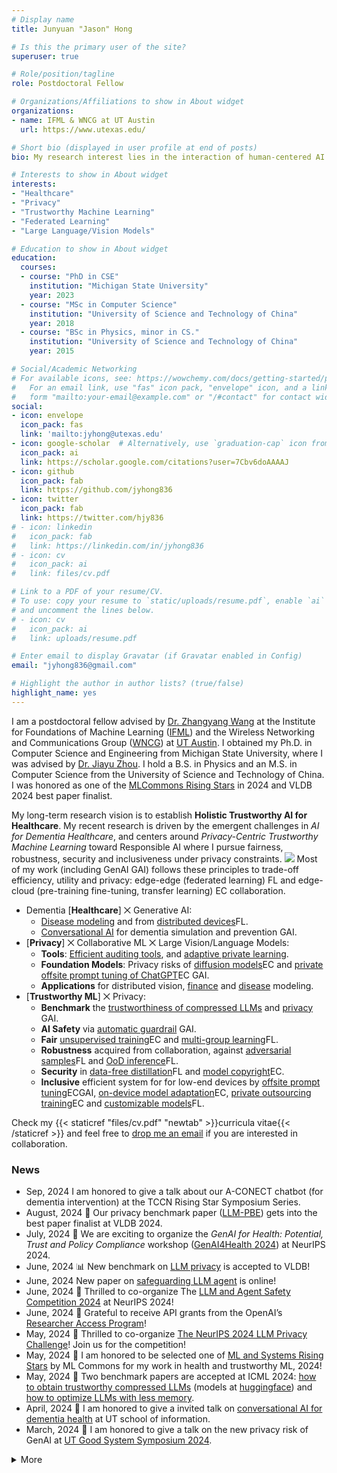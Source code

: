 ```yaml
---
# Display name
title: Junyuan "Jason" Hong

# Is this the primary user of the site?
superuser: true

# Role/position/tagline
role: Postdoctoral Fellow

# Organizations/Affiliations to show in About widget
organizations:
- name: IFML & WNCG at UT Austin
  url: https://www.utexas.edu/

# Short bio (displayed in user profile at end of posts)
bio: My research interest lies in the interaction of human-centered AI and healthcare.

# Interests to show in About widget
interests:
- "Healthcare"
- "Privacy"
- "Trustworthy Machine Learning"
- "Federated Learning"
- "Large Language/Vision Models"

# Education to show in About widget
education:
  courses:
  - course: "PhD in CSE"
    institution: "Michigan State University"
    year: 2023
  - course: "MSc in Computer Science"
    institution: "University of Science and Technology of China"
    year: 2018
  - course: "BSc in Physics, minor in CS."
    institution: "University of Science and Technology of China"
    year: 2015

# Social/Academic Networking
# For available icons, see: https://wowchemy.com/docs/getting-started/page-builder/#icons
#   For an email link, use "fas" icon pack, "envelope" icon, and a link in the
#   form "mailto:your-email@example.com" or "/#contact" for contact widget.
social:
- icon: envelope
  icon_pack: fas
  link: 'mailto:jyhong@utexas.edu'
- icon: google-scholar  # Alternatively, use `graduation-cap` icon from fas icon_pack
  icon_pack: ai
  link: https://scholar.google.com/citations?user=7Cbv6doAAAAJ
- icon: github
  icon_pack: fab
  link: https://github.com/jyhong836
- icon: twitter
  icon_pack: fab
  link: https://twitter.com/hjy836
# - icon: linkedin
#   icon_pack: fab
#   link: https://linkedin.com/in/jyhong836
# - icon: cv
#   icon_pack: ai
#   link: files/cv.pdf

# Link to a PDF of your resume/CV.
# To use: copy your resume to `static/uploads/resume.pdf`, enable `ai` icons in `params.toml`, 
# and uncomment the lines below.
# - icon: cv
#   icon_pack: ai
#   link: uploads/resume.pdf

# Enter email to display Gravatar (if Gravatar enabled in Config)
email: "jyhong836@gmail.com"

# Highlight the author in author lists? (true/false)
highlight_name: yes
---
```


I am a postdoctoral fellow advised by [Dr. Zhangyang Wang](https://vita-group.github.io/) at the Institute for Foundations of Machine Learning ([IFML](https://www.ifml.institute/)) and the Wireless Networking and Communications Group ([WNCG](https://www.ece.utexas.edu/research/groups/wireless-networking-and-communications-group-wncg)) at [UT Austin](https://www.utexas.edu/). I obtained my Ph.D. in Computer Science and Engineering from Michigan State University, where I was advised by [Dr. Jiayu Zhou](https://jiayuzhou.github.io/). I hold a B.S. in Physics and an M.S. in Computer Science from the University of Science and Technology of China.
I was honored as one of the [MLCommons Rising Stars](https://mlcommons.org/2024/06/2024-mlc-rising-stars/) in 2024 and VLDB 2024 best paper finalist.

My long-term research vision is to establish **Holistic Trustworthy AI for Healthcare**.
My recent research is driven by the emergent challenges in *AI for Dementia Healthcare*, and centers around *Privacy-Centric Trustworthy Machine Learning* toward Responsible AI where I pursue fairness, robustness, security and inclusiveness under privacy constraints.
![](img/privacy_trust_ml.png)
Most of my work (including GenAI <span class="badge badge-pill badge-red">GAI</span>) follows these principles to trade-off efficiency, utility and privacy: edge-edge (federated learning) <span class="badge badge-pill badge-blue">FL</span> and edge-cloud (pre-training fine-tuning, transfer learning) <span class="badge badge-pill badge-organge">EC</span> collaboration.
* Dementia [**Healthcare**] ⨉ Generative AI: 
  * [Disease modeling](/publication/ad2020) and from [distributed devices](/publication/fade2021kdd)<span class="badge badge-pill badge-blue">FL</span>.
  * [Conversational AI](/publication/2024_a_conect) for dementia simulation and prevention <span class="badge badge-pill badge-red">GAI</span>.
* [**Privacy**] ⨉ Collaborative ML ⨉ Large Vision/Language Models:
  * **Tools**: [Efficient auditing tools](/publication/2023neurips_i2f/), and [adaptive private learning](/publication/learn2protect).
  * **Foundation Models**: Privacy risks of [diffusion models](/publication/2023finetune_privacy/)<span class="badge badge-pill badge-organge">EC</span> and [private offsite prompt tuning of ChatGPT](/publication/2023dp_opt/)<span class="badge badge-pill badge-organge">EC</span> <span class="badge badge-pill badge-red">GAI</span>.
  * **Applications** for distributed vision, [finance](/publication/2023_hybrid_fl_fin) and [disease](/publication/fade2021kdd) modeling.
* [**Trustworthy ML**] ⨉ Privacy:
  * **Benchmark** the [trustworthiness of compressed LLMs](/publication/2024decoding-comp-trust/) and [privacy](/publication/2024llm_pbe/) <span class="badge badge-pill badge-red">GAI</span>.
  * **AI Safety** via [automatic guardrail](/publication/2024guardagent/) <span class="badge badge-pill badge-red">GAI</span>.
  * **Fair** [unsupervised training](/publication/faircl2022)<span class="badge badge-pill badge-organge">EC</span> and [multi-group learning](/publication/fade2021kdd)<span class="badge badge-pill badge-blue">FL</span>.
  * **Robustness** acquired from collaboration, against [adversarial samples](/publication/frp2023)<span class="badge badge-pill badge-blue">FL</span> and [OoD inference](/publication/foster2023)<span class="badge badge-pill badge-blue">FL</span>.
  * **Security** in [data-free distillation](/publication/datafree_backdoor2023icml)<span class="badge badge-pill badge-blue">FL</span> and [model copyright](/publication/2023one_image_watermark/)<span class="badge badge-pill badge-organge">EC</span>.
  * **Inclusive** efficient system for for low-end devices by [offsite prompt tuning](/publication/2023dp_opt/)<span class="badge badge-pill badge-organge">EC</span><span class="badge badge-pill badge-red">GAI</span>, [on-device model adaptation](/publication/mecta2023)<span class="badge badge-pill badge-organge">EC</span>, [private outsourcing training](/publication/ecos)<span class="badge badge-pill badge-organge">EC</span> and [customizable models](/publication/split_mix)<span class="badge badge-pill badge-blue">FL</span>.

<!-- **I am on the job market!**  -->
Check my {{< staticref "files/cv.pdf" "newtab" >}}curricula vitae{{< /staticref >}} and feel free to [drop me an email](mailto:jyhong@utexas.edu) if you are interested in collaboration.

### News

<!-- <font size=4> -->
* <span class="badge badge-grey">Sep, 2024</span> I am honored to give a talk about our A-CONECT chatbot (for dementia intervention) at the TCCN Rising Star Symposium Series.
* <span class="badge badge-grey">August, 2024</span> 🏅 Our privacy benchmark paper ([LLM-PBE](https://llm-pbe.github.io/home)) gets into the best paper finalist at VLDB 2024.
* <span class="badge badge-grey">July, 2024</span> 👥 We are exciting to organize the _GenAI for Health: Potential, Trust and Policy Compliance_ workshop ([GenAI4Health 2024](https://genai4health.github.io/)) at NeurIPS 2024.
* <span class="badge badge-grey">June, 2024</span> 📊 New benchmark on [LLM privacy](/publication/2024llm_pbe) is accepted to VLDB!
* <span class="badge badge-grey">June, 2024</span> New paper on [safeguarding LLM agent](/publication/2024guardagent) is online!
* <span class="badge badge-grey">June, 2024</span> 🏁 Thrilled to co-organize The [LLM and Agent Safety Competition 2024](https://www.llmagentsafetycomp24.com/) at NeurIPS 2024!
* <span class="badge badge-grey">June, 2024</span> 🌟 Grateful to receive API grants from the OpenAI’s [Researcher Access Program](https://openai.com/form/researcher-access-program/)!
* <span class="badge badge-grey">May, 2024</span> 🏁 Thrilled to co-organize [The NeurIPS 2024 LLM Privacy Challenge](https://llm-pc.github.io/)! Join us for the competition!
* <span class="badge badge-grey">May, 2024</span> 🌟 I am honored to be selected one of [ML and Systems Rising Stars](https://mlcommons.org/2024/06/2024-mlc-rising-stars/) by ML Commons for my work in health and trustworthy ML, 2024!
* <span class="badge badge-grey">May, 2024</span> 🎉 Two benchmark papers are accepted at ICML 2024: [how to obtain trustworthy compressed LLMs](https://decoding-comp-trust.github.io/) (models at [huggingface](https://huggingface.co/compressed-llm)) and [how to optimize LLMs with less memory](/publication/2024_zo_llm/).
* <span class="badge badge-grey">April, 2024</span> 🎤 I am honored to give a invited talk on [conversational AI for dementia health](/publication/2024_a_conect) at UT school of information.
* <span class="badge badge-grey">March, 2024</span> 🎤 I am honored to give a talk on the new privacy risk of GenAI at [UT Good System Symposium 2024](https://gssymposium2024.splashthat.com/).


<details>
<summary>More</summary>

* <span class="badge badge-grey">March, 2024</span> We are exciting to organize the International Joint Workshop on Federated Learning for Data Mining and Graph Analytics ([FedKDD 2024](https://fedkdd.github.io/)).
* <span class="badge badge-grey">March, 2024</span> Our benchmark work, [Decoding Compressed Trust](https://decoding-comp-trust.github.io/), has been accepted to [SET LLM @ICLR](https://set-llm.github.io/). A curated set of compressed models are available at [huggingface](https://huggingface.co/compressed-llm).
* <span class="badge badge-grey">Feb, 2024</span> New benchmark preprint on [zeroth-order optimization for LLMs](/publication/2024_zo_llm/).
* <span class="badge badge-grey">Jan, 2024</span> 🎉 Three papers are accepted: The [first local privacy-preserving prompt tuning](/publication/2023dp_opt/) as **Spotlight** at ICLR, [robust watermarking from one image](/publication/2023one_image_watermark/) as poster at ICLR, [the generalization of unsupervised pretraining](/publication/2024unsupervised_pretrain/) at AISTATS!
* <span class="badge badge-grey">Dec, 2023</span> 🍾 Our paper on [amplifying privacy risks via fine-tuning](/publication/2023finetune_privacy) (Shake-To-Leak) is accepted to SaTML.
* <span class="badge badge-grey">Nov, 2023</span> 🏅 Grateful to be selected as [Top Reviewer](https://nips.cc/Conferences/2023/ProgramCommittee#top-reivewers) at NeurIPS 2023.
* <span class="badge badge-grey">Dec, 2023</span> Our new preprint on [private prompt engineering for close-source LLMs](/publication/2023dp_opt/) is online.
* <span class="badge badge-grey">Dec, 2023</span> :airplane: 🎷 I will be at New Orleans for presenting our recent work on [understanding gradient privacy](/publication/2023neurips_i2f/) (NeurIPS'23 ) and [tracking IP leakage in FL](/publication/2023_fl_ip_track/) (NeurIPS-RegML). 
* <span class="badge badge-grey">Nov, 2023</span> 🤖 We are releasing a set of compressed LLMs at [compressed-llm](https://huggingface.co/compressed-llm) for public benchmarks.
* <span class="badge badge-grey">Nov, 2023</span> Our work on [tracking IP leakage in FL](/publication/2023_fl_ip_track/) is accepted to NeurIPS'23 Workshop on Regulated ML (NeurIPS-RegML).
* <span class="badge badge-grey">Sep, 2023</span> Our work on understanding gradient privacy via [inversion influence functions](/publication/2023neurips_i2f/) is accepted to NeurIPS'23.
* <span class="badge badge-grey">Sep, 2023</span> Our new work on [watermarking models using one image](/publication/2023one_image_watermark/) is online.
* <span class="badge badge-grey">August, 2023</span> 👥 We are organizing a KDD workshop on federated learning for distributed data mining ([FL4Data-Mining](https://fl4data-mining.github.io/)) on August 7th at Long Beach🌴.
* <span class="badge badge-grey">July, 2023</span> I am going to travel for ICML 2023 at Hawaii 🌺. Come and talk to me about [data-free backdoor](/publication/datafree_backdoor2023icml/)!
* <span class="badge badge-grey">July, 2023</span> 🏅 Honored to receive Research Enhancement Award for organizing FL4DataMining workshop! Thank you to MSU Graduate School!
* <span class="badge badge-grey">July, 2023</span> 🎓 I successfully defended my thesis. Many thanks to my collaborators, advisor and committees.
* <span class="badge badge-grey">May, 2023</span> My new website is online with released [junyuan-academic-theme](https://github.com/jyhong836/junyuan-academic-theme) including many cool new features.
* <span class="badge badge-grey">April, 2023</span> One paper on [data-free backdoor](/publication/datafree_backdoor2023icml/) got accepted to ICML'23.
* <span class="badge badge-grey">March, 2023</span> 🏆 Our ILLIDAN Lab team just won the 3rd place in [the U.S. PETs prize challenge](https://drivendata.co/blog/federated-learning-pets-prize-winners-phases-2-3). Media cover by [The White House](https://www.whitehouse.gov/ostp/news-updates/2023/03/31/us-uk-annouce-winners-innovation-pets-democratic-values/), [MSU EGR news](https://www.egr.msu.edu/news/2023/04/04/privacy-enhancing-research-earns-international-attention) and [MSU Office of Research and Innovation](https://research.msu.edu/news/privacy-enhancing-research-earns-international-attention).
* <span class="badge badge-grey">Jan, 2022</span> Two papers got accepted to ICLR'23: OoD detection by FL (splotlight!), memory-efficient CTA.
* <span class="badge badge-grey">Sep, 2022</span> Our work on federated robustness sharing has been accepted to AAAI'23 (oral).
* <span class="badge badge-grey">Nov, 2022</span> Two papers got accepted to NeurIPS'22: outsourcing training, backdoor defense.
* <span class="badge badge-grey">May, 2022</span> Our work on connection-resilient FL got accepted to ICML'22.
</details>
<!-- </font> -->
